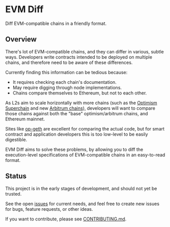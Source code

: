# EVM Diff

Diff EVM-compatible chains in a friendly format.

## Overview

There's lot of EVM-compatible chains, and they can differ in various, subtle ways.
Developers write contracts intended to be deployed on multiple chains, and therefore need to be aware of these differences.

Currently finding this information can be tedious because:

- It requires checking each chain's documentation.
- May require digging through node implementations.
- Chains compare themselves to Ethereum, but not to each other.

As L2s aim to scale horizontally with more chains (such as the [Optimism Superchain](https://app.optimism.io/superchain) and new [Arbitrum chains](https://docs.arbitrum.foundation/new-arb-chains)), developers will want to compare those chains against both the "base" optimism/arbitrum chains, and Ethereum mainnet.

Sites like [op-geth](https://op-geth.optimism.io/) are excellent for comparing the actual code, but for smart contract and application developers this is too low-level to be easily digestible.

EVM Diff aims to solve these problems, by allowing you to diff the execution-level specifications of EVM-compatible chains in an easy-to-read format.

## Status

This project is in the early stages of development, and should not yet be trusted.

See the open [issues](https://github.com/mds1/evm-diff/issues) for current needs, and feel free to create new issues for bugs, feature requests, or other ideas.

If you want to contribute, please see [CONTRIBUTING.md](./CONTRIBUTING.md).
